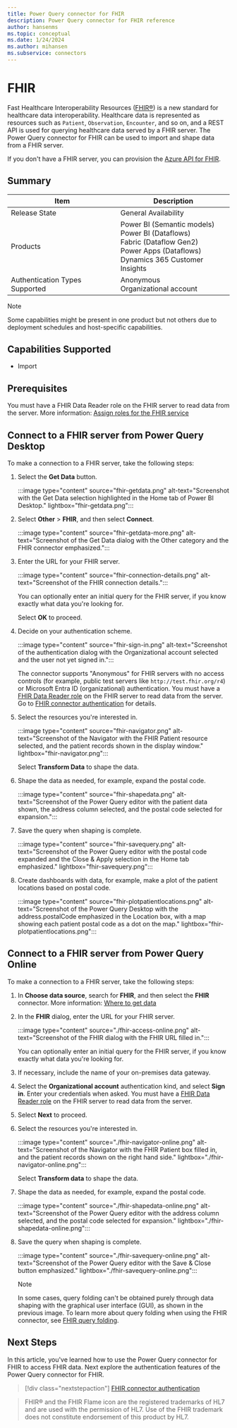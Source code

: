 ```yaml
---
title: Power Query connector for FHIR
description: Power Query connector for FHIR reference
author: hansenms
ms.topic: conceptual
ms.date: 1/24/2024
ms.author: mihansen
ms.subservice: connectors
---
```


# FHIR

Fast Healthcare Interoperability Resources ([FHIR&reg;](https://hl7.org/fhir)) is a new standard for healthcare data interoperability. Healthcare data is represented as resources such as `Patient`, `Observation`, `Encounter`, and so on, and a REST API is used for querying healthcare data served by a FHIR server. The Power Query connector for FHIR can be used to import and shape data from a FHIR server.

If you don't have a FHIR server, you can provision the [Azure API for FHIR](/azure/healthcare-apis/).

## Summary

| Item | Description |
| ---- | ----------- |
| Release State | General Availability |
| Products | Power BI (Semantic models)<br/>Power BI (Dataflows)<br/>Fabric (Dataflow Gen2)<br/>Power Apps (Dataflows)<br/>Dynamics 365 Customer Insights |
| Authentication Types Supported | Anonymous<br/>Organizational account |

> [!NOTE]
> Some capabilities might be present in one product but not others due to deployment schedules and host-specific capabilities.

## Capabilities Supported

* Import

## Prerequisites

You must have a FHIR Data Reader role on the FHIR server to read data from the server. More information: [Assign roles for the FHIR service](/azure/healthcare-apis/configure-azure-rbac#assign-roles-for-the-fhir-service)

## Connect to a FHIR server from Power Query Desktop

To make a connection to a FHIR server, take the following steps:

1. Select the **Get Data** button.

   :::image type="content" source="fhir-getdata.png" alt-text="Screenshot with the Get Data selection highlighted in the Home tab of Power BI Desktop." lightbox="fhir-getdata.png":::

2. Select **Other** > **FHIR**, and then select **Connect**.

   :::image type="content" source="fhir-getdata-more.png" alt-text="Screenshot of the Get Data dialog with the Other category and the FHIR connector emphasized.":::

3. Enter the URL for your FHIR server.

   :::image type="content" source="fhir-connection-details.png" alt-text="Screenshot of the FHIR connection details.":::

   You can optionally enter an initial query for the FHIR server, if you know exactly what data you're looking for.

   Select **OK** to proceed.

4. Decide on your authentication scheme.

   :::image type="content" source="fhir-sign-in.png" alt-text="Screenshot of the authentication dialog with the Organizational account selected and the user not yet signed in.":::

    The connector supports "Anonymous" for FHIR servers with no access controls (for example, public test servers like `http://test.fhir.org/r4`) or Microsoft Entra ID (organizational) authentication. You must have a [FHIR Data Reader role](#prerequisites) on the FHIR server to read data from the server. Go to [FHIR connector authentication](fhir-authentication.md) for details.

5. Select the resources you're interested in.

   :::image type="content" source="fhir-navigator.png" alt-text="Screenshot of the Navigator with the FHIR Patient resource selected, and the patient records shown in the display window." lightbox="fhir-navigator.png":::

   Select **Transform Data** to shape the data.

6. Shape the data as needed, for example, expand the postal code.

   :::image type="content" source="fhir-shapedata.png" alt-text="Screenshot of the Power Query editor with the patient data shown, the address column selected, and the postal code selected for expansion.":::

7. Save the query when shaping is complete.

   :::image type="content" source="fhir-savequery.png" alt-text="Screenshot of the Power Query editor with the postal code expanded and the Close & Apply selection in the Home tab emphasized." lightbox="fhir-savequery.png":::

8. Create dashboards with data, for example, make a plot of the patient locations based on postal code.

   :::image type="content" source="fhir-plotpatientlocations.png" alt-text="Screenshot of the Power Query Desktop with the address.postalCode emphasized in the Location box, with a map showing each patient postal code as a dot on the map." lightbox="fhir-plotpatientlocations.png":::

## Connect to a FHIR server from Power Query Online

To make a connection to a FHIR server, take the following steps:

1. In **Choose data source**, search for **FHIR**, and then select the **FHIR** connector. More information: [Where to get data](../../where-to-get-data.md)

2. In the **FHIR** dialog, enter the URL for your FHIR server.  

   :::image type="content" source="./fhir-access-online.png" alt-text="Screenshot of the FHIR dialog with the FHIR URL filled in.":::

   You can optionally enter an initial query for the FHIR server, if you know exactly what data you're looking for.

3. If necessary, include the name of your on-premises data gateway.

4. Select the **Organizational account** authentication kind, and select **Sign in**. Enter your credentials when asked. You must have a [FHIR Data Reader role](#prerequisites) on the FHIR server to read data from the server.

5. Select **Next** to proceed.

6. Select the resources you're interested in.

   :::image type="content" source="./fhir-navigator-online.png" alt-text="Screenshot of the Navigator with the FHIR Patient box filled in, and the patient records shown on the right hand side." lightbox="./fhir-navigator-online.png":::

   Select **Transform data** to shape the data.

7. Shape the data as needed, for example, expand the postal code.

   :::image type="content" source="./fhir-shapedata-online.png" alt-text="Screenshot of the Power Query editor with the address column selected, and the postal code selected for expansion." lightbox="./fhir-shapedata-online.png":::

8. Save the query when shaping is complete.

   :::image type="content" source="./fhir-savequery-online.png" alt-text="Screenshot of the Power Query editor with the Save & Close button emphasized." lightbox="./fhir-savequery-online.png":::

   > [!NOTE]
   > In some cases, query folding can't be obtained purely through data shaping with the graphical user interface (GUI), as shown in the previous image. To learn more about query folding when using the FHIR connector, see [FHIR query folding](./fhir-queryfolding.md).

## Next Steps

In this article, you've learned how to use the Power Query connector for FHIR to access FHIR data. Next explore the authentication features of the Power Query connector for FHIR.

>[!div class="nextstepaction"]
>[FHIR connector authentication](fhir-authentication.md)

> FHIR&reg; and the FHIR Flame icon are the registered trademarks of HL7 and are used with the permission of HL7. Use of the FHIR trademark does not constitute endorsement of this product by HL7.
